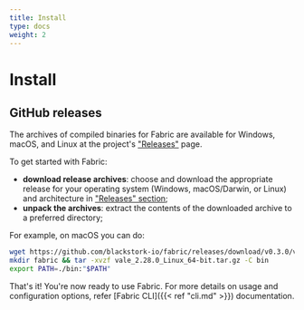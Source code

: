 ```yaml
---
title: Install
type: docs
weight: 2
---
```


# Install

## GitHub releases

The archives of compiled binaries for Fabric are available for Windows, macOS, and Linux at the project's ["Releases"](https://github.com/blackstork-io/fabric/releases) page.

To get started with Fabric:

- **download release archives**: choose and download the appropriate release for your operating system (Windows, macOS/Darwin, or Linux) and architecture in ["Releases" section](https://github.com/blackstork-io/fabric/releases);
- **unpack the archives**: extract the contents of the downloaded archive to a preferred directory;

For example, on macOS you can do:

```bash
wget https://github.com/blackstork-io/fabric/releases/download/v0.3.0/vale_0.3.0_Linux_64-bit.tar.gz
mkdir fabric && tar -xvzf vale_2.28.0_Linux_64-bit.tar.gz -C bin
export PATH=./bin:"$PATH"
```

That's it! You're now ready to use Fabric. For more details on usage and configuration options, refer [Fabric CLI]({{< ref "cli.md" >}}) documentation.
